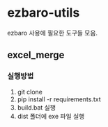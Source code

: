 # ezbaro-utils
ezbaro 사용에 필요한 도구들 모음.

## excel_merge
### 실행방법
1. git clone
2. pip install -r requirements.txt
3. build.bat 실행
4. dist 폴더에 exe 파일 실행
